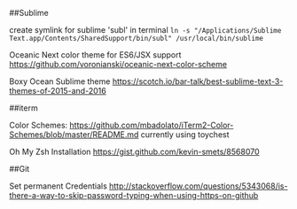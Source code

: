 
##Sublime

create symlink for sublime 'subl' in terminal
`ln -s "/Applications/Sublime Text.app/Contents/SharedSupport/bin/subl" /usr/local/bin/sublime`

Oceanic Next color theme for ES6/JSX support
https://github.com/voronianski/oceanic-next-color-scheme

Boxy Ocean Sublime theme
https://scotch.io/bar-talk/best-sublime-text-3-themes-of-2015-and-2016

##iterm

Color Schemes: https://github.com/mbadolato/iTerm2-Color-Schemes/blob/master/README.md
	currently using toychest

Oh My Zsh Installation
	https://gist.github.com/kevin-smets/8568070


##Git

Set permanent Credentials
	http://stackoverflow.com/questions/5343068/is-there-a-way-to-skip-password-typing-when-using-https-on-github